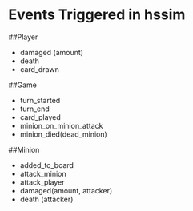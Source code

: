 Events Triggered in hssim
=========================

##Player
 * damaged (amount)
 * death
 * card_drawn

##Game
 * turn_started
 * turn_end
 * card_played
 * minion_on_minion_attack
 * minion_died(dead_minion)

##Minion
 * added_to_board
 * attack_minion
 * attack_player
 * damaged(amount, attacker)
 * death (attacker)